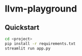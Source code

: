 # llvm-playground

## Quickstart

```bash
cd <project>
pip install -r requirements.txt
streamlit run app.py
```